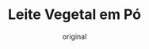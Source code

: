 ---
layout: post
layout-type: 1
title: "Leite Vegetal em Pó"
description: "Leite vegetal em pó, ideal para armazenar e utilizar em diferentes preparações culinárias"
keywords: "leite vegetal em pó, leite caseiro, leite desidratado, leite de amêndoa, leite de aveia, leite de coco, receita vegana, preparação prática, alternativa sem lactose, leite vegetal fáciL"
permalink: /leite-vegetal-em-po/
type: []
protein: []
image: "/assets/img/"
serve: 2 c.sopa
diet: ["s-gluten"]
time-total: 610
time-prepar: 10
time-confe: 600
calorias: 12
proteinas: 0.5
lipidos: 0.5
hidratos: 1.5
author: original
new:
ingredients:
    - 500 ml | de Leite Vegetal comprado (amêndoa, aveia, soja, coco, etc.).
instructions:
    - Abrir a embalagem e agitar bem o leite antes de usar para garantir que os sólidos estão bem distribuídos.
    - Forrar uma assadeira com papel-manteiga ou tapete de silicone.
    - Despejar o leite na assadeira e espalhar uniformemente em uma camada fina.
    - Pré-aquecer o forno a 50-60ºC.
    - Colocar a assadeira no forno e manter a porta levemente aberta para liberar o vapor durante aproximadamente 6 a 10 horas, dependendo do forno e da espessura do leite.
    - Mexer ocasionalmente para ajudar a secar uniformemente. O leite deve formar uma película seca e quebradiça.
    - Depois de seco, retirar do forno e deixar arrefecer completamente.
    - Quebrar a película em pedaços pequenos.
    - Colocar os pedaços no liquidificador ou processador e bater até obter um pó fino.
    - Peneirar, se necessário, para garantir um pó uniforme.
notes:
    - Pode guardar o pó num recipiente hermético, em local fresco e seco até 3 meses.
    - Em substituição do forno, pode utilizar um desidratador, caso o tenha, ajustando a temperatura para 45–60°C e deixando secar por 8 a 12 horas, ou até que o leite esteja completamente seco.
---